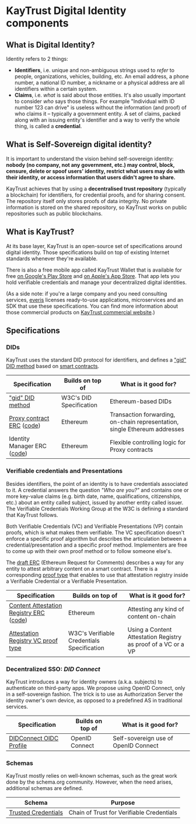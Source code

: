 # KayTrust Digital Identity components

## What is Digital Identity?

Identity refers to 2 things:

- **Identifiers**, i.e. unique and non-ambiguous strings used to _refer_ to people, organizations, vehicles, building, etc. An email address, a phone number, a national ID number, a nickname or a physical address are all identifiers within a certain system.
- **Claims**, i.e. _what_ is said about those entities. It's also usually important to consider _who_ says those things. For example "Individual with ID number 123 can drive" is useless without the information (and proof) of who claims it – typically a government entity. A set of claims, packed along with an issuing entity's identifier and a way to verify the whole thing, is called a **credential**.

## What is Self-Sovereign digital identity?

It is important to understand the vision behind self-sovereign identity: **nobody (no company, not any government, etc.) may control, block, censure, delete or spoof users' identity, restrict what users may do with their identity, or access information that users didn't agree to share.**

KayTrust achieves that by using a **decentralised trust repository** (typically a blockchain) for identifiers, for credential proofs, and for sharing consent. The repository itself only stores proofs of data integrity. No private information is stored on the shared repository, so KayTrust works on public repositories such as public blockchains.


## What is KayTrust?
At its base layer, KayTrust is an open-source set of specifications around digital identity. Those specifications build on top of existing Internet standards whenever they're available.

There is also a free mobile app called KayTrust Wallet that is available for free [on Google's Play Store](https://play.google.com/store/apps/details?id=com.everis.mytrust.app) and [on Apple's App Store](https://apps.apple.com/app/mytrust-wallet/id1477073898). That app lets you hold verifiable credentials and manage your decentralized digital identities.

(As a side note: if you're a large company and you need consulting services, [everis](https://everis.com/) licenses ready-to-use applications, microservices and an SDK that use these specifications. You can find more information about those commercial products on [KayTrust commercial website](https://www.kaytrust.id/).)

## Specifications

### DIDs

KayTrust uses the standard DID protocol for identifiers, and defines a ["gid" DID method](/Specs/GID-DID-Method) based on [smart contracts](/Specs/Proxy-Contract-ERC).

| Specification                                  | Builds on top of        | What is it good for?
| ---------------------------------------------- | ----------------------- | --------------------
| ["gid" DID method](https://developer.kaytrust.id/Specs/GID-DID-Method)      | W3C's DID Specification | Ethereum-based DIDs
| [Proxy contract ERC](https://developer.kaytrust.id/Specs/Proxy-Contract-ERC) ([code](/contracts/identity/Proxy.sol))| Ethereum                | Transaction forwarding, on-chain representation, single Ethereum addresses
| Identity Manager ERC  ([code](contracts/identity/IdentityManager.sol))                          | Ethereum                | Flexible controlling logic for Proxy contracts

### Verifiable credentials and Presentations

Besides identifiers, the point of an identity is to have credentials associated to it. A credential answers the question *"Who are you?"* and contains one or more key-value claims (e.g. birth date, name, qualifications, citizenships, etc.) about an entity called subject, issued by another entity called issuer. The Verifiable Credentials Working Group at the W3C is defining a standard that KayTrust follows.

Both Verifiable Credentials (VC) and Verifiable Presentations (VP) contain proofs, which is what makes them verifiable. The VC specification doesn't enforce a specific proof algorithm but describes the articulation between a credential/presentation and a specific proof method. Implementers are free to come up with their own proof method or to follow someone else's.

The [draft ERC](/Specs/Content-Attestation-Registry-ERC) (Ethereum Request for Comments) describes a way for any entity to attest arbitrary content on a smart contract. There is a corresponding [proof type](/Specs/Ethereum-Attestation-Registry-Proof-Type) that enables to use that attestation registry inside a Verifiable Credential or a Verifiable Presentation.

| Specification                                                         | Builds on top of        | What is it good for?
| --------------------------------------------------------------------- | ----------------------- | --------------------
| [Content Attestation Registry ERC](https://developer.kaytrust.id//Specs/Content-Attestation-Registry-ERC) ([code](/contracts/verificationRegistry/VerificationRegistry.sol))  | Ethereum                | Attesting any kind of content on-chain
| [Attestation Registry VC proof type](https://developer.kaytrust.id//Specs/Ethereum-Attestation-Registry-Proof-Type) | W3C's Verifiable Credentials Specification | Using a Content Attestation Registry as proof of a VC or a VP

### Decentralized SSO: _DID Connect_

KayTrust introduces a way for identity owners (a.k.a. subjects) to authenticate on third-party apps. We propose using OpenID Connect, only in a self-sovereign fashion. The trick is to use as Authorization Server the identity owner's own device, as opposed to a predefined AS in traditional services.

| Specification                         | Builds on top of | What is it good for?
| ------------------------------------- | ---------------- | ------------------------------------
| [DIDConnect OIDC Profile](https://github.com/KayTrust/did-connect) | OpenID Connect   | Self-sovereign use of OpenID Connect

### Schemas

KayTrust mostly relies on well-known schemas, such as the great work done by the schema.org community. However, when the need arises, additional schemas are defined.

| Schema                                            | Purpose
| ------------------------------------------------- | --------------------------------------------------
| [Trusted Credentials](https://developer.kaytrust.id/Specs/Trusted-Credentials) | Chain of Trust for Verifiable Credentials
